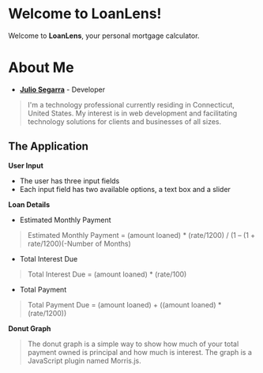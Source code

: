﻿# Welcome to LoanLens!

Welcome to **LoanLens**, your personal mortgage calculator.

# About Me

- **[Julio Segarra](https://www.juliosegarra.com)** - Developer

>I'm a technology professional currently residing in Connecticut, United States. My interest is in web development and facilitating technology solutions for clients and businesses of all sizes.

## The Application

**User Input**

- The user has three input fields
- Each input field has two available options, a text box and a slider

**Loan Details**

- Estimated Monthly Payment

> Estimated Monthly Payment = (amount loaned) \* (rate/1200) / (1 – (1 +
> rate/1200)(-Number of Months)

- Total Interest Due

> Total Interest Due = (amount loaned) \* (rate/100)

- Total Payment

> Total Payment Due = (amount loaned) + ((amount loaned) \* (rate/1200))

**Donut Graph**

> The donut graph is a simple way to show how much of your total payment owned is principal and how much is interest.
> The graph is a JavaScript plugin named Morris.js.
